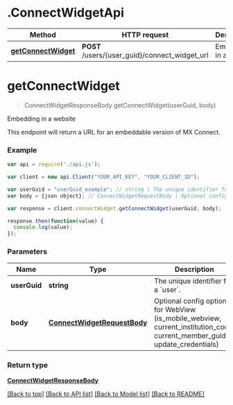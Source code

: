 # .ConnectWidgetApi

Method | HTTP request | Description
------------- | ------------- | -------------
[**getConnectWidget**](ConnectWidgetApi.md#getConnectWidget) | **POST** /users/{user_guid}/connect_widget_url | Embedding in a website


# **getConnectWidget**
> ConnectWidgetResponseBody getConnectWidget(userGuid, body)

Embedding in a website

This endpoint will return a URL for an embeddable version of MX Connect.

### Example
```javascript
var api = require('./api.js');

var client = new api.Client("YOUR_API_KEY", "YOUR_CLIENT_ID");

var userGuid = "userGuid_example"; // string | The unique identifier for a `user`.
var body = {json object}; // ConnectWidgetRequestBody | Optional config options for WebView (is_mobile_webview, current_institution_code, current_member_guid, update_credentials)

var response = client.connectWidget.getConnectWidget(userGuid, body);

response.then(function(value) {
  console.log(value);
});
```

### Parameters

Name | Type | Description  | Notes
------------- | ------------- | ------------- | -------------
 **userGuid** | **string**| The unique identifier for a &#x60;user&#x60;. | 
 **body** | [**ConnectWidgetRequestBody**](ConnectWidgetRequestBody.md)| Optional config options for WebView (is_mobile_webview, current_institution_code, current_member_guid, update_credentials) | 

### Return type

[**ConnectWidgetResponseBody**](ConnectWidgetResponseBody.md)

[[Back to top]](#) [[Back to API list]](../README.md#documentation-for-api-endpoints) [[Back to Model list]](../README.md#documentation-for-models) [[Back to README]](../README.md)

